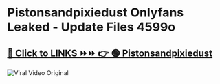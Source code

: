 
 # Pistonsandpixiedust Onlyfans Leaked - Update Files 4599o

## <h2><a href="https://clipsfans.com/Pistonsandpixiedust&ref=git">🔗 Click to LINKS ⏩⏩ 👉 🟢 Pistonsandpixiedust </a></h2>

<a href="https://clipsfans.com/Pistonsandpixiedust&ref=git" rel="nofollow" data-target="animated-image.originalLink"><img src="https://i.ibb.co.com/xMMVF88/686577567.gif" alt="Viral Video Original" style="max-width: 100%; display: inline-block;" data-target="animated-image.originalImage"></a>

